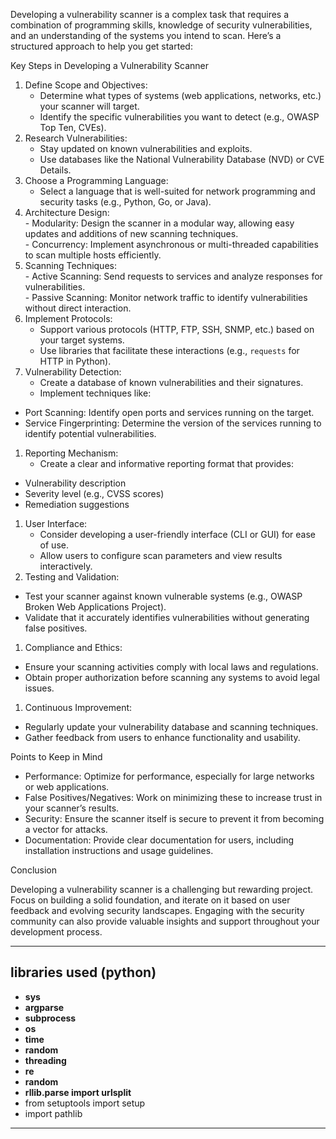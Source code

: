 Developing a vulnerability scanner is a complex task that requires a combination of programming skills, knowledge of security vulnerabilities, and an understanding of the systems you intend to scan. Here’s a structured approach to help you get started:

Key Steps in Developing a Vulnerability Scanner

1. Define Scope and Objectives:  
    - Determine what types of systems (web applications, networks, etc.) your scanner will target.  
    - Identify the specific vulnerabilities you want to detect (e.g., OWASP Top Ten, CVEs).
2. Research Vulnerabilities:  
    - Stay updated on known vulnerabilities and exploits.  
    - Use databases like the National Vulnerability Database (NVD) or CVE Details.
3. Choose a Programming Language:  
    - Select a language that is well-suited for network programming and security tasks (e.g., Python, Go, or Java).
4. Architecture Design:  
    - Modularity: Design the scanner in a modular way, allowing easy updates and additions of new scanning techniques.  
    - Concurrency: Implement asynchronous or multi-threaded capabilities to scan multiple hosts efficiently.
5. Scanning Techniques:  
    - Active Scanning: Send requests to services and analyze responses for vulnerabilities.  
    - Passive Scanning: Monitor network traffic to identify vulnerabilities without direct interaction.
6. Implement Protocols:  
    - Support various protocols (HTTP, FTP, SSH, SNMP, etc.) based on your target systems.  
    - Use libraries that facilitate these interactions (e.g., `requests` for HTTP in Python).
7. Vulnerability Detection:  
    - Create a database of known vulnerabilities and their signatures.  
    - Implement techniques like:

- Port Scanning: Identify open ports and services running on the target.
- Service Fingerprinting: Determine the version of the services running to identify potential vulnerabilities.

1. Reporting Mechanism:  
    - Create a clear and informative reporting format that provides:

- Vulnerability description
- Severity level (e.g., CVSS scores)
- Remediation suggestions

1. User Interface:  
    - Consider developing a user-friendly interface (CLI or GUI) for ease of use.  
    - Allow users to configure scan parameters and view results interactively.
2. Testing and Validation:

- Test your scanner against known vulnerable systems (e.g., OWASP Broken Web Applications Project).
- Validate that it accurately identifies vulnerabilities without generating false positives.

1. Compliance and Ethics:

- Ensure your scanning activities comply with local laws and regulations.
- Obtain proper authorization before scanning any systems to avoid legal issues.

1. Continuous Improvement:

- Regularly update your vulnerability database and scanning techniques.
- Gather feedback from users to enhance functionality and usability.

Points to Keep in Mind

- Performance: Optimize for performance, especially for large networks or web applications.
- False Positives/Negatives: Work on minimizing these to increase trust in your scanner’s results.
- Security: Ensure the scanner itself is secure to prevent it from becoming a vector for attacks.
- Documentation: Provide clear documentation for users, including installation instructions and usage guidelines.

Conclusion

Developing a vulnerability scanner is a challenging but rewarding project. Focus on building a solid foundation, and iterate on it based on user feedback and evolving security landscapes. Engaging with the security community can also provide valuable insights and support throughout your development process.


---
## libraries used (python)

- **sys**
- **argparse**
- **subprocess**
- **os**
- **time**
- **random**
- **threading**
- **re**
- **random**
- **rllib.parse import urlsplit**
- from setuptools import setup
- import pathlib

---

